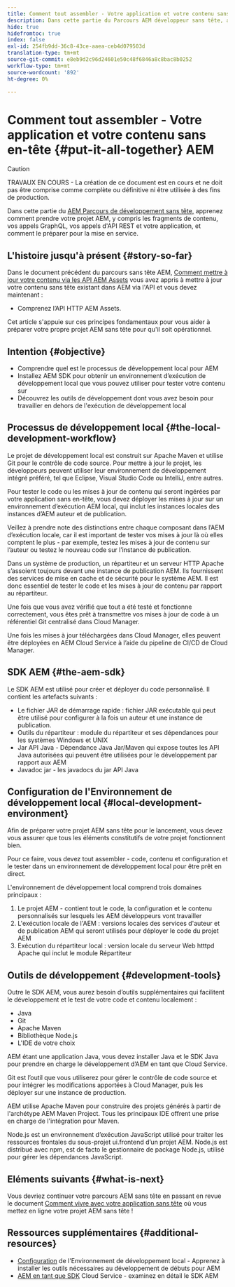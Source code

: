 ```yaml
---
title: Comment tout assembler - Votre application et votre contenu sans AEM tête
description: Dans cette partie du Parcours AEM développeur sans tête, apprenez à prendre votre projet AEM, y compris les fragments de contenu, vos appels GraphQL, vos appels d'API REST et votre application, et à le préparer pour qu'il soit en direct.
hide: true
hidefromtoc: true
index: false
exl-id: 254fb9dd-36c8-43ce-aaea-ceb4d079503d
translation-type: tm+mt
source-git-commit: e8eb9d2c96d24601e50c48f6846a8c8bac8b0252
workflow-type: tm+mt
source-wordcount: '892'
ht-degree: 0%

---
```


# Comment tout assembler - Votre application et votre contenu sans en-tête {#put-it-all-together} AEM

>[!CAUTION]
>
>TRAVAUX EN COURS - La création de ce document est en cours et ne doit pas être comprise comme complète ou définitive ni être utilisée à des fins de production.

Dans cette partie du [AEM Parcours de développement sans tête,](overview.md) apprenez comment prendre votre projet AEM, y compris les fragments de contenu, vos appels GraphQL, vos appels d&#39;API REST et votre application, et comment le préparer pour la mise en service.

## L&#39;histoire jusqu&#39;à présent {#story-so-far}

Dans le document précédent du parcours sans tête AEM, [Comment mettre à jour votre contenu via les API AEM Assets](update-your-content.md) vous avez appris à mettre à jour votre contenu sans tête existant dans AEM via l&#39;API et vous devez maintenant :

* Comprenez l’API HTTP AEM Assets.

Cet article s&#39;appuie sur ces principes fondamentaux pour vous aider à préparer votre propre projet AEM sans tête pour qu&#39;il soit opérationnel.

## Intention {#objective}

* Comprendre quel est le processus de développement local pour AEM
* Installez AEM SDK pour obtenir un environnement d’exécution de développement local que vous pouvez utiliser pour tester votre contenu sur
* Découvrez les outils de développement dont vous avez besoin pour travailler en dehors de l&#39;exécution de développement local

## Processus de développement local {#the-local-development-workflow}

Le projet de développement local est construit sur Apache Maven et utilise Git pour le contrôle de code source. Pour mettre à jour le projet, les développeurs peuvent utiliser leur environnement de développement intégré préféré, tel que Eclipse, Visual Studio Code ou IntelliJ, entre autres.

Pour tester le code ou les mises à jour de contenu qui seront ingérées par votre application sans en-tête, vous devez déployer les mises à jour sur un environnement d’exécution AEM local, qui inclut les instances locales des instances d’AEM auteur et de publication.

Veillez à prendre note des distinctions entre chaque composant dans l’AEM d’exécution locale, car il est important de tester vos mises à jour là où elles comptent le plus - par exemple, testez les mises à jour de contenu sur l’auteur ou testez le nouveau code sur l’instance de publication.

Dans un système de production, un répartiteur et un serveur HTTP Apache s’assoient toujours devant une instance de publication AEM. Ils fournissent des services de mise en cache et de sécurité pour le système AEM. Il est donc essentiel de tester le code et les mises à jour de contenu par rapport au répartiteur.

Une fois que vous avez vérifié que tout a été testé et fonctionne correctement, vous êtes prêt à transmettre vos mises à jour de code à un référentiel Git centralisé dans Cloud Manager.

Une fois les mises à jour téléchargées dans Cloud Manager, elles peuvent être déployées en AEM Cloud Service à l’aide du pipeline de CI/CD de Cloud Manager.


## SDK AEM {#the-aem-sdk}

Le SDK AEM est utilisé pour créer et déployer du code personnalisé. Il contient les artefacts suivants :

* Le fichier JAR de démarrage rapide : fichier JAR exécutable qui peut être utilisé pour configurer à la fois un auteur et une instance de publication.
* Outils du répartiteur : module du répartiteur et ses dépendances pour les systèmes Windows et UNIX
* Jar API Java - Dépendance Java Jar/Maven qui expose toutes les API Java autorisées qui peuvent être utilisées pour le développement par rapport aux AEM
* Javadoc jar - les javadocs du jar API Java

## Configuration de l&#39;Environnement de développement local {#local-development-environment}

Afin de préparer votre projet AEM sans tête pour le lancement, vous devez vous assurer que tous les éléments constitutifs de votre projet fonctionnent bien.

Pour ce faire, vous devez tout assembler - code, contenu et configuration et le tester dans un environnement de développement local pour être prêt en direct.

L&#39;environnement de développement local comprend trois domaines principaux :

1. Le projet AEM - contient tout le code, la configuration et le contenu personnalisés sur lesquels les AEM développeurs vont travailler
1. L&#39;exécution locale de l&#39;AEM : versions locales des services d&#39;auteur et de publication AEM qui seront utilisés pour déployer le code du projet AEM
1. Exécution du répartiteur local : version locale du serveur Web htttpd Apache qui inclut le module Répartiteur

## Outils de développement {#development-tools}

Outre le SDK AEM, vous aurez besoin d’outils supplémentaires qui facilitent le développement et le test de votre code et contenu localement :

* Java
* Git
* Apache Maven
* Bibliothèque Node.js
* L&#39;IDE de votre choix

AEM étant une application Java, vous devez installer Java et le SDK Java pour prendre en charge le développement d’AEM en tant que Cloud Service.

Git est l’outil que vous utiliserez pour gérer le contrôle de code source et pour intégrer les modifications apportées à Cloud Manager, puis les déployer sur une instance de production.

AEM utilise Apache Maven pour construire des projets générés à partir de l&#39;archétype AEM Maven Project. Tous les principaux IDE offrent une prise en charge de l&#39;intégration pour Maven.

Node.js est un environnement d’exécution JavaScript utilisé pour traiter les ressources frontales du sous-projet ui.frontend d’un projet AEM. Node.js est distribué avec npm, est de facto le gestionnaire de package Node.js, utilisé pour gérer les dépendances JavaScript.

## Eléments suivants {#what-is-next}

Vous devriez continuer votre parcours AEM sans tête en passant en revue le document [Comment vivre avec votre application sans tête](go-live.md) où vous mettez en ligne votre projet AEM sans tête !

## Ressources supplémentaires {#additional-resources}

* [Configuration](https://experienceleague.adobe.com/docs/experience-manager-learn/cloud-service/local-development-environment-set-up/overview.html?lang=en#local-dispatcher-runtime)  de l&#39;Environnement de développement local - Apprenez à installer les outils nécessaires au développement de débuts pour AEM
* [AEM en tant que SDK](/help/implementing/developing/introduction/aem-as-a-cloud-service-sdk.md)  Cloud Service - examinez en détail le SDK AEM